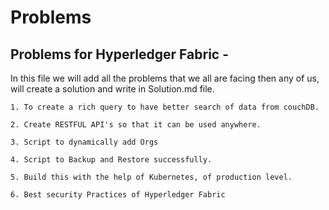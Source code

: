 # Problems


## Problems for Hyperledger Fabric - 

In this file we will add all the problems that we all are facing then any of us, will create a solution and write in Solution.md file.


```
1. To create a rich query to have better search of data from couchDB.

2. Create RESTFUL API's so that it can be used anywhere.

3. Script to dynamically add Orgs

4. Script to Backup and Restore successfully.

5. Build this with the help of Kubernetes, of production level.

6. Best security Practices of Hyperledger Fabric



```
